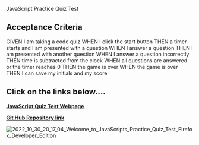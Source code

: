 JavaScript Practice Quiz Test

## Acceptance Criteria

GIVEN I am taking a code quiz
WHEN I click the start button
THEN a timer starts and I am presented with a question
WHEN I answer a question
THEN I am presented with another question
WHEN I answer a question incorrectly
THEN time is subtracted from the clock
WHEN all questions are answered or the timer reaches 0
THEN the game is over
WHEN the game is over
THEN I can save my initials and my score

## Click on the links below....

**[JavaScript Quiz Test Webpage](https://bryan3d.github.io/JavaScriptTest/)**.

**[Git Hub Repository link](https://github.com/Bryan3D/JavaScriptTest.git)**

![2022_10_30_20_17_04_Welcome_to_JavaScripts_Practice_Quiz_Test_Firefox_Developer_Edition](https://user-images.githubusercontent.com/10051887/198911109-e0762daa-2700-4fa0-b62f-e75eb0873f46.png)
